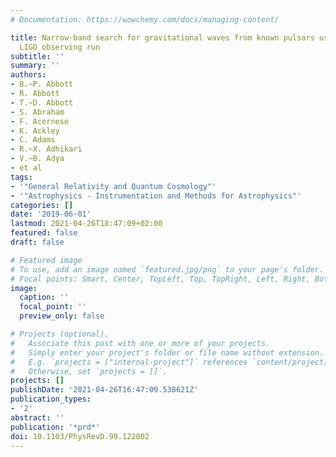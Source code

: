 ```yaml
---
# Documentation: https://wowchemy.com/docs/managing-content/

title: Narrow-band search for gravitational waves from known pulsars using the second
  LIGO observing run
subtitle: ''
summary: ''
authors:
- B.~P. Abbott
- R. Abbott
- T.~D. Abbott
- S. Abraham
- F. Acernese
- K. Ackley
- C. Adams
- R.~X. Adhikari
- V.~B. Adya
- et al
tags:
- '"General Relativity and Quantum Cosmology"'
- '"Astrophysics - Instrumentation and Methods for Astrophysics"'
categories: []
date: '2019-06-01'
lastmod: 2021-04-26T18:47:09+02:00
featured: false
draft: false

# Featured image
# To use, add an image named `featured.jpg/png` to your page's folder.
# Focal points: Smart, Center, TopLeft, Top, TopRight, Left, Right, BottomLeft, Bottom, BottomRight.
image:
  caption: ''
  focal_point: ''
  preview_only: false

# Projects (optional).
#   Associate this post with one or more of your projects.
#   Simply enter your project's folder or file name without extension.
#   E.g. `projects = ["internal-project"]` references `content/project/deep-learning/index.md`.
#   Otherwise, set `projects = []`.
projects: []
publishDate: '2021-04-26T16:47:09.538621Z'
publication_types:
- '2'
abstract: ''
publication: '*prd*'
doi: 10.1103/PhysRevD.99.122002
---
```

